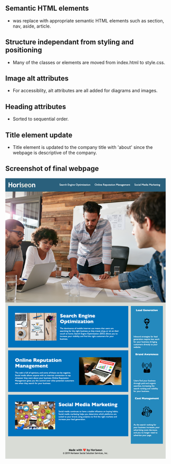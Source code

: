 ## Semantic HTML elements

* <Div> was replace with appropriate semantic HTML elements such as section, nav, aside, article.

## Structure independant from styling and positioning

* Many of the classes or elements are moved from index.html to style.css.

## Image alt attributes

* For accessiblity, alt attributes are all added for diagrams and images.

## Heading attributes

* Sorted to sequential order.

## Title element update

* Title element is updated to the company title with 'about' since the webpage is descriptive of the company.

## Screenshot of final webpage

![alt text](../module1-challenge/assets/images/_Users_michaelchoi_Documents_git-init_module1-challenge_index.html.png)